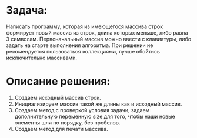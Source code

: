 # Задача:
Написать программу, которая из имеющегося массива строк формирует новый массив из строк, длина которых меньше, либо равна 3 символам. Первоначальный массив можно ввести с клавиатуры, либо задать на старте выполнения алгоритма. При решении не рекомендуется пользоваться коллекциями, лучше обойтись исключительно массивами.

# Описание решения:

1. Создаем исходный массив строк.
2. Инициализируем массив такой же длины как и исходный массив.
3. Создаем метод с проверкой условия задачи, задаем дополнительную переменную size для того, чтобы наши новые элементы шли по порядку, без пробелов. 
4. Создаем метод для печати массива. 